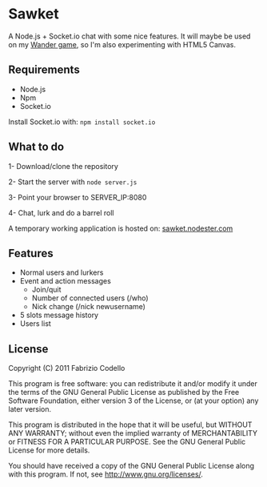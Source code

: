 Sawket
======

A Node.js + Socket.io chat with some nice features.
It will maybe be used on my [Wander game](https://github.com/Fabryz/wander), so I'm also experimenting with HTML5 Canvas.

Requirements
------------

* Node.js
* Npm
* Socket.io

Install Socket.io with:
``npm install socket.io``

What to do
----------

1- Download/clone the repository

2- Start the server with ``node server.js``

3- Point your browser to SERVER_IP:8080

4- Chat, lurk and do a barrel roll

A temporary working application is hosted on: [sawket.nodester.com](http://sawket.nodester.com/)

Features
--------

* Normal users and lurkers
* Event and action messages
	* Join/quit
	* Number of connected users (/who)
	* Nick change (/nick newusername)
* 5 slots message history
* Users list

License
-------

Copyright (C) 2011  Fabrizio Codello

This program is free software: you can redistribute it and/or modify
it under the terms of the GNU General Public License as published by
the Free Software Foundation, either version 3 of the License, or
(at your option) any later version.

This program is distributed in the hope that it will be useful,
but WITHOUT ANY WARRANTY; without even the implied warranty of
MERCHANTABILITY or FITNESS FOR A PARTICULAR PURPOSE.  See the
GNU General Public License for more details.

You should have received a copy of the GNU General Public License
along with this program.  If not, see <http://www.gnu.org/licenses/>.
